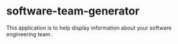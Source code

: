 # software-team-generator
This application is to help display information about your software engineering team.
